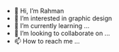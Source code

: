 - 👋 Hi, I’m Rahman
- 👀 I’m interested in graphic design
- 🌱 I’m currently learning ...
- 💞️ I’m looking to collaborate on ...
- 📫 How to reach me ...

<!---
mamanok/mamanok is a ✨ special ✨ repository because its `README.md` (this file) appears on your GitHub profile.
You can click the Preview link to take a look at your changes.
--->
